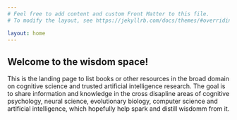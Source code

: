 ```yaml
---
# Feel free to add content and custom Front Matter to this file.
# To modify the layout, see https://jekyllrb.com/docs/themes/#overriding-theme-defaults

layout: home
---
```


## Welcome to the wisdom space!

This is the landing page to list books or other resources in the broad domain on cognitive science and trusted artificial intelligence research. The goal is to share information and knowledge in the cross disapline areas of cognitive psychology, neural science, evolutionary biology, computer science and artificial intelligence, which hopefully help spark and distill wisdomm from it.






